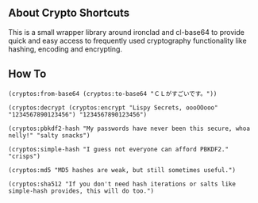 About Crypto Shortcuts
----------------------
This is a small wrapper library around ironclad and cl-base64 to provide quick and easy access to frequently used cryptography functionality like hashing, encoding and encrypting.

How To
------
```
(cryptos:from-base64 (cryptos:to-base64 "ＣＬがすごいです。"))

(cryptos:decrypt (cryptos:encrypt "Lispy Secrets, oooOOooo" "1234567890123456") "1234567890123456")

(cryptos:pbkdf2-hash "My passwords have never been this secure, whoa nelly!" "salty snacks")

(cryptos:simple-hash "I guess not everyone can afford PBKDF2." "crisps")

(cryptos:md5 "MD5 hashes are weak, but still sometimes useful.")

(cryptos:sha512 "If you don't need hash iterations or salts like simple-hash provides, this will do too.")
```
